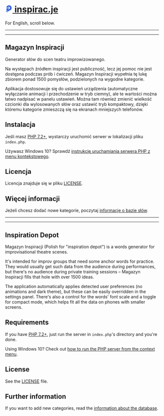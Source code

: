 # [<img src="android-chrome-192x192.png" width="24" height="24"> inspirac.je](http://inspirac.je)

For English, scroll below.

---
---

## Magazyn Inspiracji

Generator słów do scen teatru improwizowanego.

Na występach źródłem inspiracji jest publiczność, lecz jej pomoc nie jest dostępna podczas prób i ćwiczeń. Magazyn Inspiracji wypełnia tę lukę zbiorem ponad 1500 pomysłów, podzielonych na wygodne kategorie.

Aplikacja dostosowuje się do ustawień urządzenia (automatyczne wyłączanie animacji i przechodzenie w tryb ciemny), ale te wartości można łatwo nadpisać w panelu ustawień. Można tam również zmienić wielkość czcionki dla wylosowanych słów oraz ustawić tryb kompaktowy, dzięki któremu kategorie zmieszczą się na ekranach mniejszych telefonów.

## Instalacja

Jeśli masz [PHP 7.2+](https://www.php.net/downloads.php), wystarczy uruchomić serwer w lokalizacji pliku `index.php`.

Używasz Windows 10? Sprawdź [instrukcję uruchamiania serwera PHP z menu kontekstowego](https://gist.github.com/oczki/703952850d09e913d6109e621793fec8).

## Licencja

Licencja znajduje się w pliku [LICENSE](LICENSE.md).

## Więcej informacji

Jeżeli chcesz dodać nowe kategorie, poczytaj [informacje o bazie słów](data/README.md).

---
---

## Inspiration Depot

Magazyn Inspiracji (Polish for "inspiration depot") is a words generator for improvisational theatre scenes.

It's intended for improv groups that need some anchor words for practice. They would usually get such data from the audience during performances, but there's no audience during private training sessions – Magazyn Inspiracji fills that hole with over 1500 ideas.

The application automatically applies detected user preferences (no animations and dark theme), but these can be easily overridden in the settings panel. There's also a control for the words' font scale and a toggle for compact mode, which helps fit all the data on phones with smaller screens.

## Requirements

If you have [PHP 7.2+](https://www.php.net/downloads.php), just run the server in `index.php`'s directory and you're done.

Using Windows 10? Check out [how to run the PHP server from the context menu](https://gist.github.com/oczki/703952850d09e913d6109e621793fec8).

## License

See the [LICENSE](LICENSE.md) file.

## Further information

If you want to add new categories, read the [information about the database](data/README.md).
